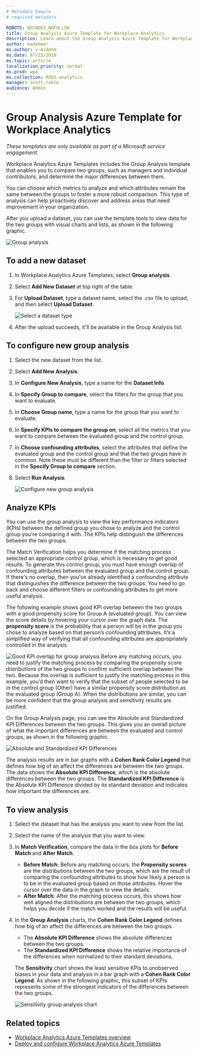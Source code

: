 ```yaml
---
# Metadata Sample
# required metadata

ROBOTS: NOINDEX,NOFOLLOW
title: Group Analysis Azure Template for Workplace Analytics 
description: Learn about the Group Analysis Azure Template for Workplace Analytics and how to use it for advanced data analysis
author: madehmer
ms.author: v-midehm
ms.date: 07/23/2019
ms.topic: article
localization_priority: normal 
ms.prod: wpa
ms.collection: M365-analytics
manager: scott.ruble
audience: Admin
---
```

# Group Analysis Azure Template for Workplace Analytics

_These templates are only available as part of a Microsoft service engagement._

Workplace Analytics Azure Templates includes the Group Analysis template that enables you to compare two groups, such as managers and individual contributors, and determine the major differences between them.

You can choose which metrics to analyze and which attributes remain the same between the groups to foster a more robust comparison. This type of analysis can help proactively discover and address areas that need improvement in your organization.

After you upload a dataset, you can use the template tools to view data for the two groups with visual charts and lists, as shown in the following graphic.

   ![Group analysis](./images/group-analysis.png)

## To add a new dataset

1. In Workplace Analytics Azure Templates, select **Group analysis**.
2. Select **Add New Dataset** at top right of the table.
3. For **Upload Dataset**, type a dataset name, select the .csv file to upload, and then select **Upload Dataset**.

   ![Select a dataset type](./images/group-dataset.png)

4. After the upload succeeds, it'll be available in the Group Analysis list.

## To configure new group analysis

1. Select the new dataset from the list.
2. Select **Add New Analysis**.
3. In **Configure New Analysis**, type a name for the **Dataset Info**.
4. In **Specify Group to compare**, select the filters for the group that you want to evaluate.
5. In **Choose Group name**, type a name for the group that you want to evaluate.
6. In **Specify KPIs to compare the group on**, select all the metrics that you want to compare between the evaluated group and the control group.
7. In **Choose confounding attributes**, select the attributes that define the evaluated group and the control group and that the two groups have in common. Note these must be different than the filter or filters selected in the **Specify Group to compare** section.
8. Select **Run Analysis**.

   ![Configure new group analysis](./images/group-analysis-config.png)

## Analyze KPIs

You can use the group analysis to view the key performance indicators (KPIs) between the defined group you chose to analyze and the control group you're comparing it with. The KPIs help distinguish the differences between the two groups.

The Match Verification helps you determine if the matching process selected an appropriate control group, which is necessary to get good results. To generate this control group, you must have enough overlap of confounding attributes between the evaluated group and the control group. If there's no overlap, then you've already identified a confounding attribute that distinguishes the difference between the two groups. You need to go back and choose different filters or confounding attributes to get more useful analysis.

The following example shows good KPI overlap between the two groups with a good propensity score for Group A (evaluated group). You can view the score details by hovering your cursor over the graph data. The **propensity score** is the probability that a person will be in the group you chose to analyze based on that person’s confounding attributes. It’s a simplified way of verifying that all confounding attributes are appropriately controlled in the analysis.


  ![Good KPI overlap for group analysis](./images/group-kpi-overlap.png)
Before any matching occurs, you need to justify the matching process by comparing the propensity score distributions of the two groups to confirm sufficient overlap between the two. Because the overlap is sufficient to justify the matching process in this example, you’d then want to verify that the subset of people selected to be in the control group (Other) have a similar propensity score distribution as the evaluated group (Group A). When the distributions are similar, you can be more confident that the group analysis and sensitivity results are justified.

On the Group Analysis page, you can see the Absolute and Standardized KPI Differences between the two groups. This gives you an overall picture of what the important differences are between the evaluated and control groups, as shown in the following graphic.

  ![Absolute and Standardized KPI Differences](./images/group-analysis-charts.png)

The analysis results are in bar graphs with a **Cohen Rank Color Legend** that defines how big of an affect the differences are between the two groups. The data shows the **Absolute KPI Difference**, which is the absolute differences between the two groups. The **Standardized KPI Difference** is the Absolute KPI Difference divided by its standard deviation and indicates how important the differences are.

## To view analysis

1. Select the dataset that has the analysis you want to view from the list.
2. Select the name of the analysis that you want to view.
3. In **Match Verification**, compare the data in the box plots for **Before Match** and **After Match**.

   * **Before Match**: Before any matching occurs, the **Propensity scores** are the distributions between the two groups, which are the result of comparing the confounding attributes to show how likely a person is to be in the evaluated group based on those attributes. Hover the cursor over the data in the graph to view the details.
   * **After Match**: After the matching process occurs, this shows how well aligned the distributions are between the two groups, which helps you decide if the match worked and the results will be useful.

4. In the **Group Analysis** charts, the **Cohen Rank Color Legend** defines how big of an affect the differences are between the two groups.

   * The **Absolute KPI Difference** shows the absolute differences between the two groups.
   * The **Standardized KPI Difference** shows the relative importance of the differences when normalized to their standard deviations.

   The **Sensitivity** chart shows the least sensitive KPIs to unobserved biases in your data and analysis in a bar graph with a **Cohen Rank Color Legend**. As shown in the following graphic, this subset of KPIs represents some of the strongest indicators of the differences between the two groups.

    ![Sensitivity group analysis chart](./images/group-analysis-sensitivity.png)

## Related topics

* [Workplace Analytics Azure Templates overview](./overview.md)
* [Deploy and configure Workplace Analytics Azure Templates](./deploy-configure.md)
